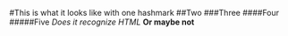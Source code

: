 #This is what it looks like with one hashmark
##Two
###Three
####Four
#####Five
<i>Does it recognize HTML</i>
<b>Or maybe not</b>
